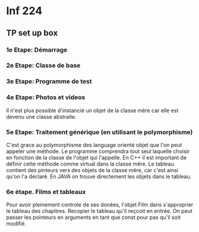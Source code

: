 # Inf 224

## TP set up box


### 1e Etape: Démarrage

### 2e Etape: Classe de base

### 3e Etape: Programme de test

### 4e Etape: Photos et videos

  Il n'est plus possible d'instancié un objet de la classe mêre car elle est
devenu une classe abstraite.


### 5e Etape: Traitement générique (en utilisant le polymorphisme)

  C'est grace au polymorphisme des language orienté objet que l'on peut appeler
une méthode. Le programme comprendra tout seul laquelle choisir en
fonction de la classe de l'objet qui l'appelle.
  En C++ il est important de définir cette méthode comme virtual dans la classe
mêre.
  Le tableau contient des pinteurs vers des objets de la classe mêre, car c'est
ainsi qu'on l'a déclaré.
  En JAVA on trouve directement les objets dans le tableau.


### 6e étape. Films et tableaux

  Pour avoir pleinement controle de ses donées,  l'objet Film dans s'approprier
le tableau des chapitres. Recopier le tableau qu'il reçcoit en entrée.
  On peut passer les pointeurs en arguments en tant que const pour pas qu'il
soit modifié.
